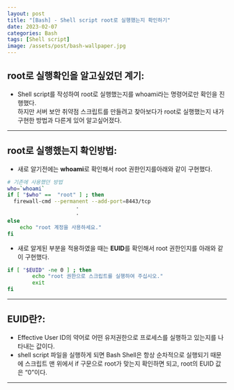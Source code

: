 ```yaml
---
layout: post
title: "[Bash] - Shell script root로 실행했는지 확인하기"
date: 2023-02-07
categories: Bash
tags: [Shell script]
image: /assets/post/bash-wallpaper.jpg
---
```



## root로 실행확인을 알고싶었던 계기:
- Shell script를 작성하여 root로 실행했는지를 whoami라는 명령어로만 확인을 진행했다.<br>
하지만 서버 보안 취약점 스크립트를 만들려고 찾아보다가 root로 실행했는지 내가 구현한 방법과 다른게 있어 알고싶어졌다.

* * *

## root로 실행했는지 확인방법:
- 새로 알기전에는 **whoami**로 확인해서 root 권한인지를아래와 같이 구현했다.
```bash
# 기존에 사용했던 방법
who=`whoami`
if [ "$who" ==  "root" ] ; then
  firewall-cmd --permanent --add-port=8443/tcp
                      ·
                      ·
else
	echo "root 계정을 사용하세요."
fi
```

- 새로 알게된 부분을 적용하였을 때는 **EUID**를 확인해서 root 권한인지를 아래와 같이 구현했다.
```bash
if [ "$EUID" -ne 0 ] ; then
        echo "root 권한으로 스크립트를 실행하여 주십시오."
        exit
fi
```

* * *

## EUID란?:
- Effective User ID의 약어로 어떤 유저권한으로 프로세스를 실행하고 있는지를 나타내는 값이다.
- shell script 파일을 실행하게 되면 Bash Shell은 항상 순차적으로 실행되기 때문에 스크립트 맨 위에서 if 구문으로 root가 맞는지 확인하면 되고, root의 EUID 값은 “0”이다.

* * *